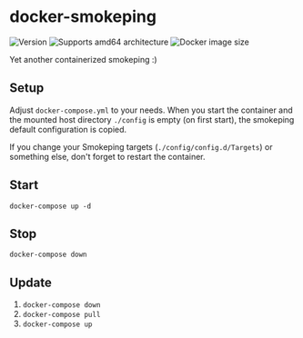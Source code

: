 # docker-smokeping

![Version][version-shield]
![Supports amd64 architecture][amd64-shield]
![Docker image size][image-size-shield]

Yet another containerized smokeping :)

## Setup

Adjust `docker-compose.yml` to your needs.
When you start the container and the mounted host directory `./config` is empty (on first start), the smokeping default configuration is copied.

If you change your Smokeping targets (`./config/config.d/Targets`) or something else, don't forget to restart the container.

## Start

    docker-compose up -d

## Stop

    docker-compose down

## Update

1. `docker-compose down`
1. `docker-compose pull`
1. `docker-compose up`

[amd64-shield]: https://img.shields.io/badge/amd64-yes-blue.svg
[version-shield]: https://img.shields.io/github/v/release/casperklein/docker-smokeping
[image-size-shield]: https://img.shields.io/docker/image-size/casperklein/smokeping/latest
